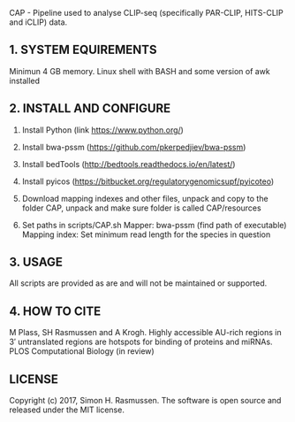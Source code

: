 CAP - Pipeline used to analyse CLIP-seq (specifically PAR-CLIP, HITS-CLIP and iCLIP) data.  

## 1. SYSTEM EQUIREMENTS
Minimun 4 GB memory.
Linux shell with BASH and some version of awk installed

## 2. INSTALL AND CONFIGURE
1. Install Python (link https://www.python.org/)

2. Install bwa-pssm (https://github.com/pkerpedjiev/bwa-pssm)

3. Install bedTools (http://bedtools.readthedocs.io/en/latest/)

4. Install pyicos (https://bitbucket.org/regulatorygenomicsupf/pyicoteo)

5. Download mapping indexes and other files, unpack and copy to the folder CAP, unpack and make sure folder is called CAP/resources

6. Set paths in scripts/CAP.sh 
   Mapper: bwa-pssm (find path of executable)
   Mapping index: Set minimum read length for the species in question


## 3. USAGE
All scripts are provided as are and will not be maintained or supported.

## 4. HOW TO CITE

M Plass, SH Rasmussen and A Krogh. Highly accessible AU-rich regions in 3′ untranslated regions are hotspots for binding of proteins and miRNAs. PLOS Computational Biology (in review)

## LICENSE
Copyright (c) 2017, Simon H. Rasmussen. The software is open source and released under the MIT license.
